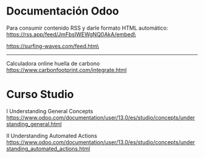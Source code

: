 # Documentación Odoo

Para consumir contenido RSS y darle formato HTML automático:\
https://rss.app/feed/JmFbsIWEWgNQ0AkA/embed\

https://surfing-waves.com/feed.htm\

*************************************************************
Calculadora online huella de carbono
https://www.carbonfootprint.com/integrate.html

# Curso Studio

I Understanding General Concepts\
https://www.odoo.com/documentation/user/13.0/es/studio/concepts/understanding_general.html

II Understanding Automated Actions\
https://www.odoo.com/documentation/user/13.0/es/studio/concepts/understanding_automated_actions.html
